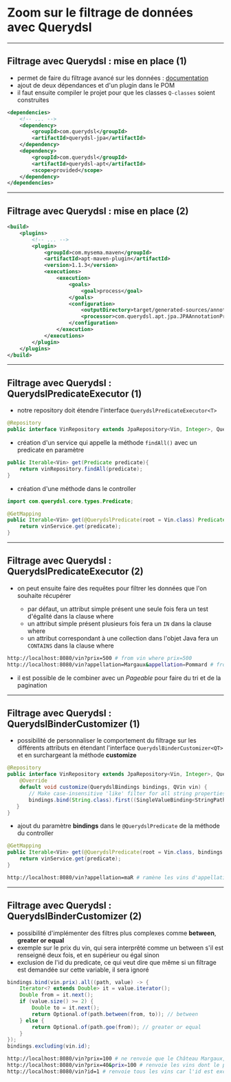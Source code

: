 # Zoom sur le filtrage de données avec Querydsl

----

## Filtrage avec Querydsl : mise en place (1)

- permet de faire du filtrage avancé sur les données : [documentation](http://www.querydsl.com/)
- ajout de deux dépendances et d'un plugin dans le POM
- il faut ensuite compiler le projet pour que les classes `Q-classes` soient construites

```xml
<dependencies>
    <!-- ... -->
    <dependency>
        <groupId>com.querydsl</groupId>
        <artifactId>querydsl-jpa</artifactId>
    </dependency>
    <dependency>
        <groupId>com.querydsl</groupId>
        <artifactId>querydsl-apt</artifactId>
        <scope>provided</scope>
    </dependency>
</dependencies>
```

----

## Filtrage avec Querydsl : mise en place (2)

```xml
<build>
    <plugins>
        <!-- ... -->
        <plugin>
            <groupId>com.mysema.maven</groupId>
            <artifactId>apt-maven-plugin</artifactId>
            <version>1.1.3</version>
            <executions>
                <execution>
                    <goals>
                        <goal>process</goal>
                    </goals>
                    <configuration>
                        <outputDirectory>target/generated-sources/annotations</outputDirectory>
                        <processor>com.querydsl.apt.jpa.JPAAnnotationProcessor</processor>
                    </configuration>
                </execution>
            </executions>
        </plugin>
    </plugins>
</build>
```

----

## Filtrage avec Querydsl : QuerydslPredicateExecutor (1)

- notre repository doit étendre l'interface `QuerydslPredicateExecutor<T>`

```java
@Repository
public interface VinRepository extends JpaRepository<Vin, Integer>, QuerydslPredicateExecutor<Vin>
```

- création d'un service qui appelle la méthode `findAll()` avec un predicate en paramètre

```java
public Iterable<Vin> get(Predicate predicate){
    return vinRepository.findAll(predicate);
}
```

- création d'une méthode dans le controller

```java
import com.querydsl.core.types.Predicate;

@GetMapping
public Iterable<Vin> get(@QuerydslPredicate(root = Vin.class) Predicate predicate){
    return vinService.get(predicate);
}
```

----

## Filtrage avec Querydsl : QuerydslPredicateExecutor (2)

- on peut ensuite faire des requêtes pour filtrer les données que l'on souhaite récupérer

  - par défaut, un attribut simple présent une seule fois fera un test d'égalité dans la clause where
  - un attribut simple présent plusieurs fois fera un `IN` dans la clause where
  - un attribut correspondant à une collection dans l'objet Java fera un `CONTAINS` dans la clause where

```bash
http://localhost:8080/vin?prix=500 # from vin where prix=500
http://localhost:8080/vin?appellation=Margaux&appellation=Pommard # from vin where appellation in (Margaux, Pommard)
```

- il est possible de le combiner avec un *Pageable* pour faire du tri et de la pagination

----

## Filtrage avec Querydsl : QuerydslBinderCustomizer (1)

- possibilité de personnaliser le comportement du filtrage sur les différents attributs en étendant l'interface `QuerydslBinderCustomizer<QT>` et en surchargeant la méthode **customize**

```java
@Repository
public interface VinRepository extends JpaRepository<Vin, Integer>, QuerydslPredicateExecutor<Vin>, QuerydslBinderCustomizer<QVin> {
    @Override
    default void customize(QuerydslBindings bindings, QVin vin) {
       // Make case-insensitive 'like' filter for all string properties 
       bindings.bind(String.class).first((SingleValueBinding<StringPath, String>) StringExpression::containsIgnoreCase);
   }
}
```

- ajout du paramètre **bindings** dans le `@QuerydslPredicate` de la méthode du controller

```java
@GetMapping
public Iterable<Vin> get(@QuerydslPredicate(root = Vin.class, bindings = VinRepository.class) Predicate predicate){
    return vinService.get(predicate);
}
```

```bash
http://localhost:8080/vin?appellation=maR # ramène les vins d'appellation Margaux et Pommard
```

----

## Filtrage avec Querydsl : QuerydslBinderCustomizer (2)

- possibilité d'implémenter des filtres plus complexes comme **between**, **greater or equal**
- exemple sur le prix du vin, qui sera interprêté comme un between s'il est renseigné deux fois, et en supérieur ou égal sinon
- exclusion de l'id du predicate, ce qui veut dire que même si un filtrage est demandée sur cette variable, il sera ignoré

```java
bindings.bind(vin.prix).all((path, value) -> {
    Iterator<? extends Double> it = value.iterator();
    Double from = it.next();
    if (value.size() >= 2) {
        Double to = it.next();
        return Optional.of(path.between(from, to)); // between
    } else {
        return Optional.of(path.goe(from)); // greater or equal
    }
});
bindings.excluding(vin.id);
```

```bash
http://localhost:8080/vin?prix=100 # ne renvoie que le Château Margaux, seul vin à plus de 100€
http://localhost:8080/vin?prix=40&prix=100 # renvoie les vins dont le prix est compris entre 40€ et 100€
http://localhost:8080/vin?id=1 # renvoie tous les vins car l'id est exclu du predicate
```
